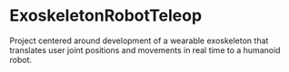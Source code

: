 # ExoskeletonRobotTeleop
Project centered around development of a wearable exoskeleton that translates user joint positions and movements in real time to a humanoid robot.
